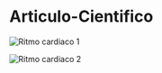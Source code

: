 # Articulo-Cientifico

![Ritmo cardiaco 1](https://github.com/valev2/Articulo-Cientifico/assets/149644105/23819447-b5db-47f7-807e-956f9d006205)



![Ritmo cardiaco 2](https://github.com/valev2/Articulo-Cientifico/assets/149644105/34f537c4-0c11-4c2f-af6c-75d83548a381)

